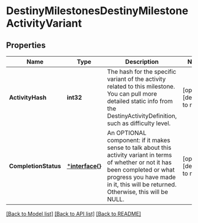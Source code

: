 # DestinyMilestonesDestinyMilestoneActivityVariant

## Properties
Name | Type | Description | Notes
------------ | ------------- | ------------- | -------------
**ActivityHash** | **int32** | The hash for the specific variant of the activity related to this milestone. You can pull more detailed static info from the DestinyActivityDefinition, such as difficulty level. | [optional] [default to null]
**CompletionStatus** | [***interface{}**](interface{}.md) | An OPTIONAL component: if it makes sense to talk about this activity variant in terms of whether or not it has been completed or what progress you have made in it, this will be returned. Otherwise, this will be NULL. | [optional] [default to null]

[[Back to Model list]](../README.md#documentation-for-models) [[Back to API list]](../README.md#documentation-for-api-endpoints) [[Back to README]](../README.md)


